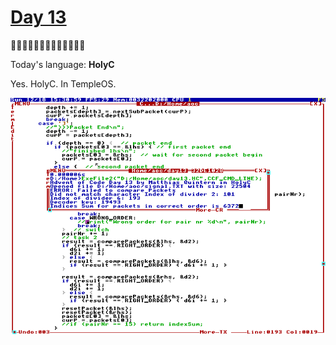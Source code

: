 # [Day 13](https://adventofcode.com/2022/day/13) 
:gift::gift::gift::gift::gift::gift::gift::gift::gift::gift::gift::gift::gift:

Today's language: **HolyC**

Yes. HolyC. In TempleOS.

![TempleOS Screenshot](day13.png "It actually runs")
